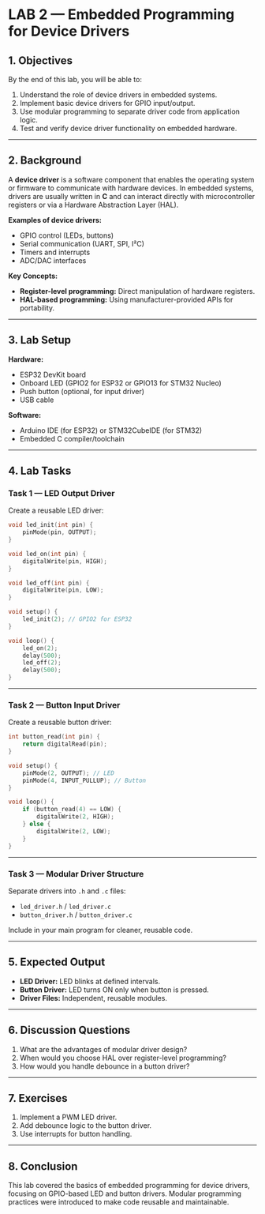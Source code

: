 # LAB 2 — Embedded Programming for Device Drivers

## 1. Objectives
By the end of this lab, you will be able to:
1. Understand the role of device drivers in embedded systems.
2. Implement basic device drivers for GPIO input/output.
3. Use modular programming to separate driver code from application logic.
4. Test and verify device driver functionality on embedded hardware.

---

## 2. Background

A **device driver** is a software component that enables the operating system or firmware to communicate with hardware devices. In embedded systems, drivers are usually written in **C** and can interact directly with microcontroller registers or via a Hardware Abstraction Layer (HAL).

**Examples of device drivers:**
- GPIO control (LEDs, buttons)
- Serial communication (UART, SPI, I²C)
- Timers and interrupts
- ADC/DAC interfaces

**Key Concepts:**
- **Register-level programming:** Direct manipulation of hardware registers.
- **HAL-based programming:** Using manufacturer-provided APIs for portability.

---

## 3. Lab Setup

**Hardware:**
- ESP32 DevKit board
- Onboard LED (GPIO2 for ESP32 or GPIO13 for STM32 Nucleo)
- Push button (optional, for input driver)
- USB cable

**Software:**
- Arduino IDE (for ESP32) or STM32CubeIDE (for STM32)
- Embedded C compiler/toolchain

---

## 4. Lab Tasks

### Task 1 — LED Output Driver
Create a reusable LED driver:
```cpp
void led_init(int pin) {
    pinMode(pin, OUTPUT);
}

void led_on(int pin) {
    digitalWrite(pin, HIGH);
}

void led_off(int pin) {
    digitalWrite(pin, LOW);
}

void setup() {
    led_init(2); // GPIO2 for ESP32
}

void loop() {
    led_on(2);
    delay(500);
    led_off(2);
    delay(500);
}
```

---

### Task 2 — Button Input Driver
Create a reusable button driver:
```cpp
int button_read(int pin) {
    return digitalRead(pin);
}

void setup() {
    pinMode(2, OUTPUT); // LED
    pinMode(4, INPUT_PULLUP); // Button
}

void loop() {
    if (button_read(4) == LOW) {
        digitalWrite(2, HIGH);
    } else {
        digitalWrite(2, LOW);
    }
}
```

---

### Task 3 — Modular Driver Structure
Separate drivers into `.h` and `.c` files:
- `led_driver.h` / `led_driver.c`
- `button_driver.h` / `button_driver.c`

Include in your main program for cleaner, reusable code.

---

## 5. Expected Output
- **LED Driver:** LED blinks at defined intervals.
- **Button Driver:** LED turns ON only when button is pressed.
- **Driver Files:** Independent, reusable modules.

---

## 6. Discussion Questions
1. What are the advantages of modular driver design?
2. When would you choose HAL over register-level programming?
3. How would you handle debounce in a button driver?

---

## 7. Exercises
1. Implement a PWM LED driver.
2. Add debounce logic to the button driver.
3. Use interrupts for button handling.

---

## 8. Conclusion
This lab covered the basics of embedded programming for device drivers, focusing on GPIO-based LED and button drivers. Modular programming practices were introduced to make code reusable and maintainable.

